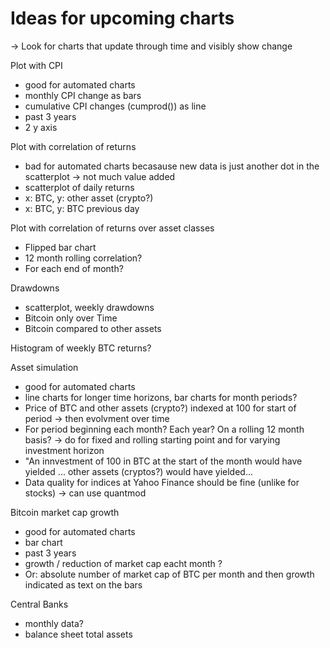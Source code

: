 # Ideas for upcoming charts
-> Look for charts that update through time and visibly show change

Plot with CPI
- good for automated charts
- monthly CPI change as bars
- cumulative CPI changes (cumprod()) as line
- past 3 years
- 2 y axis

Plot with correlation of returns
- bad for automated charts becasause new data is just another dot in the scatterplot -> not much value added
- scatterplot of daily returns
- x: BTC, y: other asset (crypto?)
- x: BTC, y: BTC previous day

Plot with correlation of returns over asset classes
- Flipped bar chart
- 12 month rolling correlation?
- For each end of month?

Drawdowns
- scatterplot, weekly drawdowns
- Bitcoin only over Time
- Bitcoin compared to other assets

Histogram of weekly BTC returns?

Asset simulation
- good for automated charts
- line charts for longer time horizons, bar charts for month periods?
- Price of BTC and other assets (crypto?) indexed at 100 for start of period -> then evolvment over time
- For period beginning each month? Each year? On a rolling 12 month basis? -> do for fixed and rolling starting point and for varying investment horizon
- "An innvestment of 100 in BTC at the start of the month would have yielded ... other assets (cryptos?) would have yielded...
- Data quality for indices at Yahoo Finance should be fine (unlike for stocks) -> can use quantmod

Bitcoin market cap growth
- good for automated charts
- bar chart
- past 3 years
- growth / reduction of market cap eacht month ?
- Or: absolute number of market cap of BTC per month and then growth indicated as text on the bars

Central Banks
- monthly data?
- balance sheet total assets

